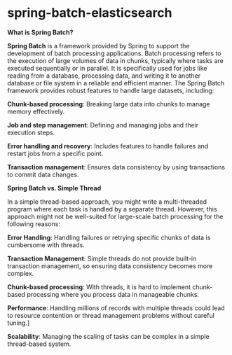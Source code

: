 # spring-batch-elasticsearch

**What is Spring Batch?**

**Spring Batch** is a framework provided by Spring to support the development of batch processing applications. Batch processing refers to the execution of large volumes of data in chunks, typically where tasks are executed sequentially or in parallel. It is specifically used for jobs like reading from a database, processing data, and writing it to another database or file system in a reliable and efficient manner. The Spring Batch framework provides robust features to handle large datasets, including:

**Chunk-based processing**: Breaking large data into chunks to manage memory effectively.

**Job and step management**: Defining and managing jobs and their execution steps.

**Error handling and recovery**: Includes features to handle failures and restart jobs from a specific point.

**Transaction management**: Ensures data consistency by using transactions to commit data changes.

**Spring Batch vs. Simple Thread**

In a simple thread-based approach, you might write a multi-threaded program where each task is handled by a separate thread. However, this approach might not be well-suited for large-scale batch processing for the following reasons:

**Error Handling**: Handling failures or retrying specific chunks of data is cumbersome with threads.

**Transaction Management**: Simple threads do not provide built-in transaction management, so ensuring data consistency becomes more complex.

**Chunk-based processing**: With threads, it is hard to implement chunk-based processing where you process data in manageable chunks.

**Performance**: Handling millions of records with multiple threads could lead to resource contention or thread management problems without careful tuning.]

**Scalability**: Managing the scaling of tasks can be complex in a simple thread-based system.



